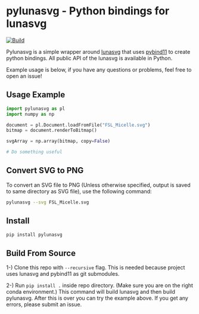 # pylunasvg - Python bindings for lunasvg

[![Build](https://github.com/erentknn/pylunasvg/actions/workflows/build_wheels.yml/badge.svg)](https://github.com/erentknn/pylunasvg/actions/workflows/build_wheels.yml)

Pylunasvg is a simple wrapper around [lunasvg](https://github.com/sammycage/lunasvg) that uses [pybind11](https://github.com/pybind/pybind11) to create python bindings. All public API of the lunasvg is available in Python.

Example usage is below, if you have any questions or problems, feel free to open an issue!

## Usage Example

```python
import pylunasvg as pl
import numpy as np

document = pl.Document.loadFromFile("FSL_Micelle.svg")
bitmap = document.renderToBitmap()

svgArray = np.array(bitmap, copy=False)

# Do something useful
```

## Convert SVG to PNG

To convert an SVG file to PNG (Unless otherwise specified, output is saved to same directory as SVG file), use the following command:

```bash
pylunasvg --svg FSL_Micelle.svg
```

## Install

```Python
pip install pylunasvg
```

## Build From Source

1-) Clone this repo with `--recursive` flag. This is needed because project uses lunasvg and pybind11 as git submodules.

2-) Run `pip install .` inside repo directory. (Make sure you are on the right conda environment.) This command will build lunasvg and then build pylunasvg. After this is over you can try the example above. If you get any errors, please submit an issue.
